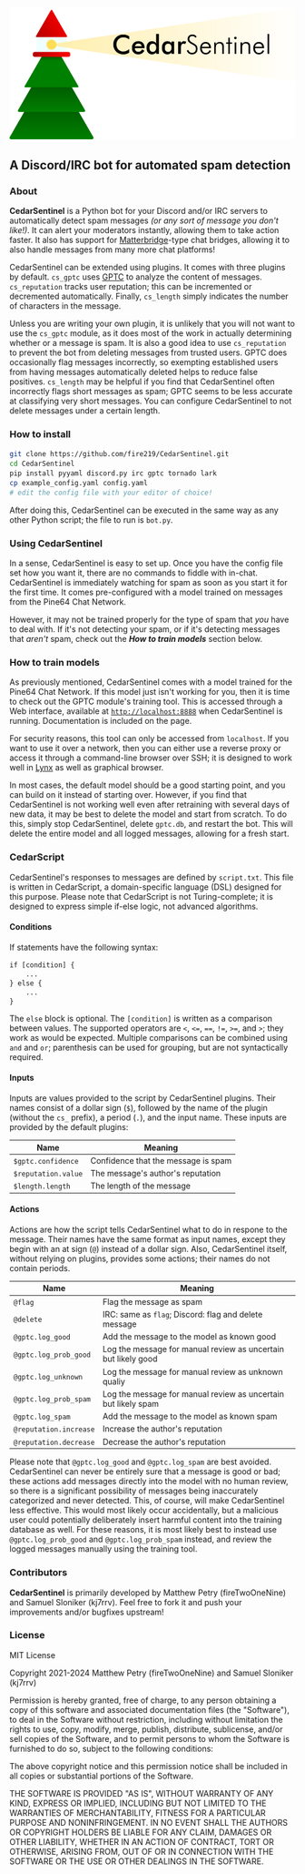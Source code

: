 ![CedarSentinel](/readme_files/logo_sm.png)
## A Discord/IRC bot for automated spam detection

### About

**CedarSentinel** is a Python bot for your Discord and/or IRC servers to
automatically detect spam messages *(or any sort of message you don't like!)*.
It can alert your moderators instantly, allowing them to take action faster.
It also has support for
[Matterbridge](https://github.com/42wim/matterbridge/)-type chat bridges,
allowing it to also handle messages from many more chat platforms!

CedarSentinel can be extended using plugins. It comes with three plugins by
default. `cs_gptc` uses [GPTC](https://git.kj7rrv.com/kj7rrv/gptc) to analyze
the content of messages. `cs_reputation` tracks user reputation; this can be
incremented or decremented automatically. Finally, `cs_length` simply indicates
the number of characters in the message.

Unless you are writing your own plugin, it is unlikely that you will not want
to use the `cs_gptc` module, as it does most of the work in actually
determining whether or a message is spam. It is also a good idea to use
`cs_reputation` to prevent the bot from deleting messages from trusted users.
GPTC does occasionally flag messages incorrectly, so exempting established
users from having messages automatically deleted helps to reduce false
positives. `cs_length` may be helpful if you find that CedarSentinel often
incorrectly flags short messages as spam; GPTC seems to be less accurate at
classifying very short messages. You can configure CedarSentinel to not delete
messages under a certain length.

### How to install

```bash
git clone https://github.com/fire219/CedarSentinel.git
cd CedarSentinel
pip install pyyaml discord.py irc gptc tornado lark
cp example_config.yaml config.yaml
# edit the config file with your editor of choice!
```

After doing this, CedarSentinel can be executed in the same way as any other
Python script; the file to run is `bot.py`.

### Using CedarSentinel

In a sense, CedarSentinel is easy to set up. Once you have the config file set
how you want it, there are no commands to fiddle with in-chat. CedarSentinel
is immediately watching for spam as soon as you start it for the first time.
It comes pre-configured with a model trained on messages from the Pine64 Chat
Network.

However, it may not be trained properly for the type of spam that *you* have
to deal with. If it's not detecting your spam, or if it's detecting messages
that *aren't* spam, check out the ***How to train models*** section below.

### How to train models

As previously mentioned, CedarSentinel comes with a model trained for the
Pine64 Chat Network. If this model just isn't working for you, then it is time
to check out the GPTC module's training tool. This is accessed through a Web
interface, available at [`http://localhost:8888`](https://localhost:8888) when
CedarSentinel is running. Documentation is included on the page.

For security reasons, this tool can only be accessed from `localhost`. If you
want to use it over a network, then you can either use a reverse proxy or
access it through a command-line browser over SSH; it is designed to work well
in [Lynx](https://lynx.invisible-island.net/current/) as well as graphical
browser.

In most cases, the default model should be a good starting point, and you can
build on it instead of starting over. However, if you find that CedarSentinel
is not working well even after retraining with several days of new data, it may
be best to delete the model and start from scratch. To do this, simply stop
CedarSentinel, delete `gptc.db`, and restart the bot. This will delete the
entire model and all logged messages, allowing for a fresh start.

### CedarScript

CedarSentinel's responses to messages are defined by `script.txt`. This file is
written in CedarScript, a domain-specific language (DSL) designed for this
purpose. Please note that CedarScript is not Turing-complete; it is designed to
express simple if-else logic, not advanced algorithms.

#### Conditions

If statements have the following syntax:

```
if [condition] {
    ...
} else {
    ...
}
```

The `else` block is optional. The `[condition]` is written as a comparison
between values. The supported operators are `<`, `<=`, `==`, `!=`, `>=`, and
`>`; they work as would be expected. Multiple comparisons can be combined using
`and` and `or`; parenthesis can be used for grouping, but are not syntactically
required.

#### Inputs

Inputs are values provided to the script by CedarSentinel plugins. Their names
consist of a dollar sign (`$`), followed by the name of the plugin (without the
`cs_` prefix), a period (`.`), and the input name. These inputs are provided by
the default plugins:

| Name                 | Meaning                             |
|----------------------|-------------------------------------|
| `$gptc.confidence`   | Confidence that the message is spam |
| `$reputation.value`  | The message's author's reputation   |
| `$length.length`     | The length of the message           |

#### Actions

Actions are how the script tells CedarSentinel what to do in respone to the
message. Their names have the same format as input names, except they begin
with an at sign (`@`) instead of a dollar sign. Also, CedarSentinel itself,
without relying on plugins, provides some actions; their names do not contain
periods.

| Name                   | Meaning                                                        |
|------------------------|----------------------------------------------------------------|
| `@flag`                | Flag the message as spam                                       |
| `@delete`              | IRC: same as `flag`; Discord: flag and delete message          |
| `@gptc.log_good`       | Add the message to the model as known good                     |
| `@gptc.log_prob_good`  | Log the message for manual review as uncertain but likely good |
| `@gptc.log_unknown`    | Log the message for manual review as unknown qualiy            |
| `@gptc.log_prob_spam`  | Log the message for manual review as uncertain but likely spam |
| `@gptc.log_spam`       | Add the message to the model as known spam                     |
| `@reputation.increase` | Increase the author's reputation                               |
| `@reputation.decrease` | Decrease the author's reputation                               |

Please note that `@gptc.log_good` and `@gptc.log_spam` are best avoided.
CedarSentinel can never be entirely sure that a message is good or bad; these
actions add messages directly into the model with no human review, so there is
a significant possibility of messages being inaccurately categorized and never
detected. This, of course, will make CedarSentinel less effective. This would
most likely occur accidentally, but a malicious user could potentially
deliberately insert harmful content into the training database as well. For
these reasons, it is most likely best to instead use `@gptc.log_prob_good` and
`@gptc.log_prob_spam` instead, and review the logged messages manually using
the training tool.

### Contributors

**CedarSentinel** is primarily developed by Matthew Petry (fireTwoOneNine) and
Samuel Sloniker (kj7rrv). Feel free to fork it and push your improvements
and/or bugfixes upstream!

### License

MIT License

Copyright 2021-2024 Matthew Petry (fireTwoOneNine) and Samuel Sloniker (kj7rrv)

Permission is hereby granted, free of charge, to any person obtaining a copy
of this software and associated documentation files (the "Software"),  to deal
in the Software without restriction, including without limitation the rights
to use, copy, modify, merge, publish, distribute, sublicense,  and/or sell
copies of the Software, and to permit persons to whom the Software is
furnished to do so, subject to the following conditions:

The above copyright notice and this permission notice shall be included in all
copies or substantial portions of the Software.

THE SOFTWARE IS PROVIDED "AS IS", WITHOUT WARRANTY OF ANY KIND, EXPRESS OR
IMPLIED, INCLUDING BUT NOT LIMITED TO THE WARRANTIES OF MERCHANTABILITY,
FITNESS FOR A PARTICULAR PURPOSE AND NONINFRINGEMENT. IN NO EVENT SHALL THE
AUTHORS OR COPYRIGHT HOLDERS BE LIABLE FOR ANY CLAIM, DAMAGES OR OTHER
LIABILITY, WHETHER IN AN ACTION OF CONTRACT, TORT OR OTHERWISE, ARISING FROM,
OUT OF OR IN CONNECTION WITH THE SOFTWARE OR THE USE OR OTHER DEALINGS IN THE
SOFTWARE.
